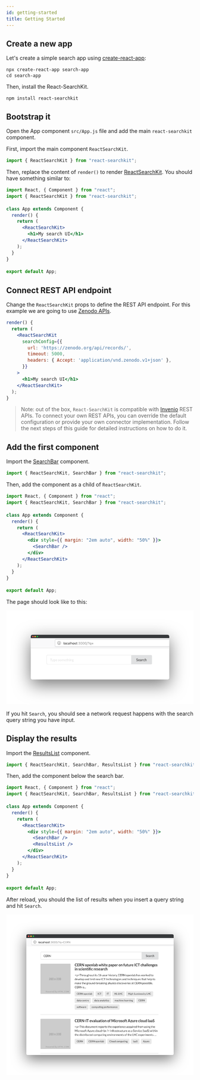 ```yaml
---
id: getting-started
title: Getting Started
---
```


## Create a new app

Let's create a simple search app using [create-react-app](https://github.com/facebook/create-react-app):

```console
npx create-react-app search-app
cd search-app
```

Then, install the React-SearchKit.

```console
npm install react-searchkit
```

## Bootstrap it

Open the App component `src/App.js` file and add the main `react-searchkit` component.

First, import the main component `ReactSearchKit`.
```jsx
import { ReactSearchKit } from "react-searchkit";
```

Then, replace the content of `render()` to render [ReactSearchKit](components/react_search_kit.md). You should have something similar to:

```jsx
import React, { Component } from "react";
import { ReactSearchKit } from "react-searchkit";

class App extends Component {
  render() {
    return (
      <ReactSearchKit>
        <h1>My search UI</h1>
      </ReactSearchKit>
    );
  }
}

export default App;
```

## Connect REST API endpoint

Change the `ReactSearchKit` props to define the REST API endpoint. For this example we are going to use [Zenodo APIs](https://zenodo.org).

```jsx
render() {
  return (
    <ReactSearchKit
      searchConfig={{
        url: 'https://zenodo.org/api/records/',
        timeout: 5000,
        headers: { Accept: 'application/vnd.zenodo.v1+json' },
      }}
    >
      <h1>My search UI</h1>
    </ReactSearchKit>
  );
}
```

> Note: out of the box, `React-SearchKit` is compatible with [Invenio](https://inveniosoftware.org) REST APIs. To connect your own REST APIs, you can override the default configuration or provide your own connector implementation. Follow the next steps of this guide for detailed instructions on how to do it.

## Add the first component

Import the [SearchBar](components/search_bar.md) component.

```jsx
import { ReactSearchKit, SearchBar } from "react-searchkit";
```

Then, add the component as a child of `ReactSearchKit`.

```jsx
import React, { Component } from "react";
import { ReactSearchKit, SearchBar } from "react-searchkit";

class App extends Component {
  render() {
    return (
      <ReactSearchKit>
        <div style={{ margin: "2em auto", width: "50%" }}>
          <SearchBar />
        </div>
      </ReactSearchKit>
    );
  }
}

export default App;
```

The page should look like to this:

![Screenshot showing search bar component](assets/getting_started_search.png)

If you hit `Search`, you should see a network request happens with the search query string you have input.

## Display the results

Import the [ResultsList](components/results_list.md) component.

```jsx
import { ReactSearchKit, SearchBar, ResultsList } from "react-searchkit";
```

Then, add the component below the search bar.

```jsx
import React, { Component } from "react";
import { ReactSearchKit, SearchBar, ResultsList } from "react-searchkit";

class App extends Component {
  render() {
    return (
      <ReactSearchKit>
        <div style={{ margin: "2em auto", width: "50%" }}>
          <SearchBar />
          <ResultsList />
        </div>
      </ReactSearchKit>
    );
  }
}

export default App;
```

After reload, you should the list of results when you insert a query string and hit `Search`.

![Screenshot showing results list component](assets/getting_started_resultslist.png)
